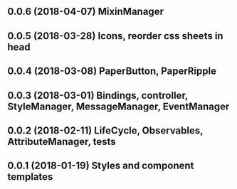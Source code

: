 ## 0.0.6  (2018-04-07) MixinManager
## 0.0.5  (2018-03-28) Icons, reorder css sheets in head
## 0.0.4  (2018-03-08) PaperButton, PaperRipple
## 0.0.3  (2018-03-01) Bindings, controller, StyleManager, MessageManager, EventManager
## 0.0.2  (2018-02-11) LifeCycle, Observables, AttributeManager, tests
## 0.0.1  (2018-01-19) Styles and component templates
